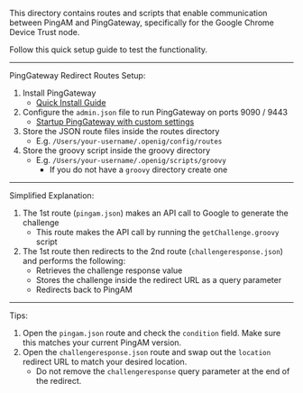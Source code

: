 This directory contains routes and scripts that enable communication between PingAM and PingGateway, specifically for the Google Chrome Device Trust node. 

Follow this quick setup guide to test the functionality.

---

PingGateway Redirect Routes Setup:
1. Install PingGateway
    - [Quick Install Guide](https://backstage.forgerock.com/docs/ig/2024.6/getting-started/preface.html)
2. Configure the `admin.json` file to run PingGateway on ports 9090 / 9443
    - [Startup PingGateway with custom settings](https://backstage.forgerock.com/docs/ig/2024.6/installation-guide/start-stop.html#starting-options)
3. Store the JSON route files inside the routes directory
    - E.g. `/Users/your-username/.openig/config/routes`
4. Store the groovy script inside the groovy directory
    - E.g. `/Users/your-username/.openig/scripts/groovy`
        - If you do not have a `groovy` directory create one

---

Simplified Explanation:
1. The 1st route (`pingam.json`) makes an API call to Google to generate the challenge
   - This route makes the API call by running the `getChallenge.groovy` script 
2. The 1st route then redirects to the 2nd route (`challengeresponse.json`) and performs the following:
    - Retrieves the challenge response value
    - Stores the challenge inside the redirect URL as a query parameter
    - Redirects back to PingAM

---

Tips:
1. Open the `pingam.json` route and check the `condition` field. Make sure this matches your current PingAM version. 
2. Open the `challengeresponse.json` route and swap out the `location` redirect URL to match your desired location.
   - Do not remove the `challengeresponse` query parameter at the end of the redirect.

